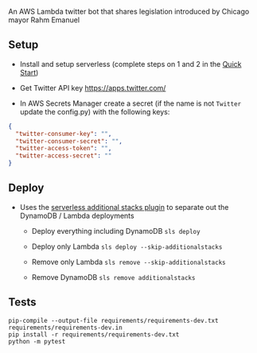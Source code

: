 An AWS Lambda twitter bot that shares legislation introduced by Chicago mayor Rahm Emanuel

## Setup

- Install and setup serverless (complete steps on 1 and 2 in the [Quick Start](
https://github.com/serverless/serverless/blob/master/README.md#quick-start))

- Get Twitter API key https://apps.twitter.com/

- In AWS Secrets Manager create a secret (if the name is not `Twitter` update the config.py) with the following keys: 
```json
{
  "twitter-consumer-key": "",
  "twitter-consumer-secret": "",
  "twitter-access-token": "",
  "twitter-access-secret": ""
}
```

## Deploy
- Uses the [serverless additional stacks plugin](https://github.com/SC5/serverless-plugin-additional-stacks) to separate out the DynamoDB / Lambda deployments

    - Deploy everything including DynamoDB 
    ```sls deploy```

    - Deploy only Lambda 
    ```sls deploy --skip-additionalstacks```
    
    - Remove only Lambda 
    ```sls remove --skip-additionalstacks```
    
    - Remove DynamoDB 
    ```sls remove additionalstacks```
     
## Tests

```
pip-compile --output-file requirements/requirements-dev.txt requirements/requirements-dev.in
pip install -r requirements/requirements-dev.txt 
python -m pytest 
```

